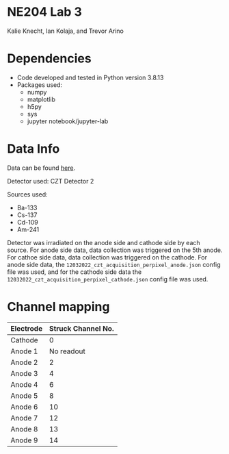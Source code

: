 # NE204 Lab 3
Kalie Knecht, Ian Kolaja, and Trevor Arino

# Dependencies
* Code developed and tested in Python version 3.8.13
* Packages used:
    * numpy
    * matplotlib
    * h5py
    * sys
    * jupyter notebook/jupyter-lab

# Data Info
Data can be found [here](https://drive.google.com/drive/folders/1zlU33uZfci9Pb7yWbz8ett7hW3fvVEHg?usp=sharing).

Detector used:
CZT Detector 2

Sources used:
* Ba-133
* Cs-137
* Cd-109
* Am-241

Detector was irradiated on the anode side and cathode side by each source. For anode side data, data collection was triggered on the 5th anode. For cathoe side data, data collection was triggered on the cathode. For anode side data, the `12032022_czt_acquisition_perpixel_anode.json` config file was used, and for the cathode side data the `12032022_czt_acquisition_perpixel_cathode.json` config file was used. 

# Channel mapping
| Electrode | Struck Channel No. |
| --------- | -------------------|
| Cathode | 0 |
| Anode 1 | No readout |
| Anode 2 | 2 |
| Anode 3 | 4 |
| Anode 4 | 6 |
| Anode 5 | 8 |
| Anode 6 | 10 |
| Anode 7 | 12 |
| Anode 8 | 13 |
| Anode 9 | 14 |
